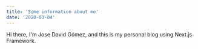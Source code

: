 ```yaml
---
title: 'Some information about me'
date: '2020-03-04'
---
```


Hi there, I'm Jose David Gómez, and this is my personal blog using Next.js Framework.